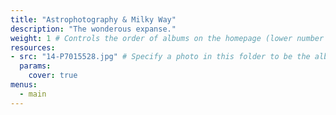 ```yaml
---
title: "Astrophotography & Milky Way"
description: "The wonderous expanse."
weight: 1 # Controls the order of albums on the homepage (lower number appears first)
resources:
- src: "14-P7015528.jpg" # Specify a photo in this folder to be the album cover
  params:
    cover: true
menus:
  - main
---
```

